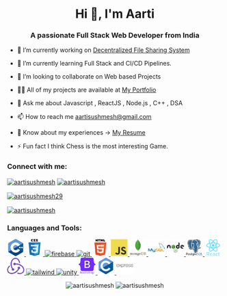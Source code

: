 <h1  align="center">Hi 👋, I'm Aarti</h1>

<h3  align="center">A passionate Full Stack Web Developer from India</h3>

<img  align="right"  alt=""  src="https://media.tenor.com/IF2JdxzmyN4AAAAi/coding-girl.gif"  style="width:300px">

- 🔭 I’m currently working on [Decentralized File Sharing System](#)

- 🌱 I’m currently learning Full Stack and CI/CD Pipelines.

- 👯 I’m looking to collaborate on Web based Projects

- 👨‍💻 All of my projects are available at [My Portfolio](https://aarti-sushmesh.vercel.app/)

- 💬 Ask me about Javascript , ReactJS , Node.js , C++ , DSA

- 📫 How to reach me aartisushmesh@gmail.com

- 📄 Know about my experiences -> [My Resume](https://docs.google.com/document/d/1X0EaHqa39V7Yxn1MDVWO9JgTZfwOWE5F_9scBpLUOCY/edit?usp=sharing)

- ⚡ Fun fact I think Chess is the most interesting Game.

<h3  align="left">Connect with me:</h3>

<p  align="left">
<a href="https://linkedin.com/in/aarti-sushmesh" target="blank"><img align="center" src="https://raw.githubusercontent.com/rahuldkjain/github-profile-readme-generator/master/src/images/icons/Social/linked-in-alt.svg" alt="aartisushmesh" height="30" width="40" /></a>
<a  href="https://www.codechef.com/users/aartii_sushh"  target="blank"><img  align="center"  src="https://cdn.jsdelivr.net/npm/simple-icons@3.1.0/icons/codechef.svg"  alt="aartisushmesh"  height="30"  width="40"  /></a>

<a  href="https://www.hackerrank.com/profile/aartisush3"  target="blank"><img  align="center"  src="https://raw.githubusercontent.com/rahuldkjain/github-profile-readme-generator/master/src/images/icons/Social/hackerrank.svg"  alt="aartisushmesh29"  height="30"  width="40"  /></a>

<a  href="https://www.leetcode.com/aartisushmesh"  target="blank"><img  align="center"  src="https://raw.githubusercontent.com/rahuldkjain/github-profile-readme-generator/master/src/images/icons/Social/leet-code.svg"  alt="aartisushmesh"  height="30"  width="40"  /></a>

</p>

<h3  align="left">Languages and Tools:</h3>

<p  align="left">  <a  href="https://www.w3schools.com/cpp/"  target="_blank"  rel="noreferrer">  <img  src="https://raw.githubusercontent.com/devicons/devicon/master/icons/cplusplus/cplusplus-original.svg"  alt="cplusplus"  width="40"  height="40"/>  </a>  <a  href="https://www.w3schools.com/css/"  target="_blank"  rel="noreferrer">  <img  src="https://raw.githubusercontent.com/devicons/devicon/master/icons/css3/css3-original-wordmark.svg"  alt="css3"  width="40"  height="40"/>  </a>  <a  href="https://firebase.google.com/"  target="_blank"  rel="noreferrer">  <img  src="https://www.vectorlogo.zone/logos/firebase/firebase-icon.svg"  alt="firebase"  width="40"  height="40"/>  </a>  <a  href="https://git-scm.com/"  target="_blank"  rel="noreferrer">  <img  src="https://www.vectorlogo.zone/logos/git-scm/git-scm-icon.svg"  alt="git"  width="40"  height="40"/>  </a>  <a  href="https://www.w3.org/html/"  target="_blank"  rel="noreferrer">  <img  src="https://raw.githubusercontent.com/devicons/devicon/master/icons/html5/html5-original-wordmark.svg"  alt="html5"  width="40"  height="40"/>  </a>  <a  href="https://developer.mozilla.org/en-US/docs/Web/JavaScript"  target="_blank"  rel="noreferrer">  <img  src="https://raw.githubusercontent.com/devicons/devicon/master/icons/javascript/javascript-original.svg"  alt="javascript"  width="40"  height="40"/>  </a>  <a  href="https://www.mongodb.com/"  target="_blank"  rel="noreferrer">  <img  src="https://raw.githubusercontent.com/devicons/devicon/master/icons/mongodb/mongodb-original-wordmark.svg"  alt="mongodb"  width="40"  height="40"/>  </a>  <a  href="https://www.mysql.com/"  target="_blank"  rel="noreferrer">  <img  src="https://raw.githubusercontent.com/devicons/devicon/master/icons/mysql/mysql-original-wordmark.svg"  alt="mysql"  width="40"  height="40"/>  </a>  <a  href="https://nodejs.org"  target="_blank"  rel="noreferrer">  <img  src="https://raw.githubusercontent.com/devicons/devicon/master/icons/nodejs/nodejs-original-wordmark.svg"  alt="nodejs"  width="40"  height="40"/>  </a>  <a  href="https://www.postgresql.org"  target="_blank"  rel="noreferrer">  <img  src="https://raw.githubusercontent.com/devicons/devicon/master/icons/postgresql/postgresql-original-wordmark.svg"  alt="postgresql"  width="40"  height="40"/>  </a>  <a  href="https://reactjs.org/"  target="_blank"  rel="noreferrer">  <img  src="https://raw.githubusercontent.com/devicons/devicon/master/icons/react/react-original-wordmark.svg"  alt="react"  width="40"  height="40"/>  </a>  <a  href="https://redux.js.org"  target="_blank"  rel="noreferrer">  <img  src="https://raw.githubusercontent.com/devicons/devicon/master/icons/redux/redux-original.svg"  alt="redux"  width="40"  height="40"/>  </a>  <a  href="https://tailwindcss.com/"  target="_blank"  rel="noreferrer">  <img  src="https://www.vectorlogo.zone/logos/tailwindcss/tailwindcss-icon.svg"  alt="tailwind"  width="40"  height="40"/>  </a>  <a  href="https://unity.com/"  target="_blank"  rel="noreferrer">  <img  src="https://www.vectorlogo.zone/logos/unity3d/unity3d-icon.svg"  alt="unity"  width="40"  height="40"/>  </a>  <a  href="https://getbootstrap.com"  target="_blank"  rel="noreferrer">  <img  src="https://raw.githubusercontent.com/devicons/devicon/master/icons/bootstrap/bootstrap-plain-wordmark.svg"  alt="bootstrap"  width="40"  height="40"/>  </a>  <a  href="https://www.cprogramming.com/"  target="_blank"  rel="noreferrer">  <img  src="https://raw.githubusercontent.com/devicons/devicon/master/icons/c/c-original.svg"  alt="c"  width="40"  height="40"/>  </a>  <a  href="https://expressjs.com"  target="_blank"  rel="noreferrer">  <img  src="https://raw.githubusercontent.com/devicons/devicon/master/icons/express/express-original-wordmark.svg"  alt="express"  width="40"  height="40"/>  </a>  </p>

<p  align="center">

<img  src="https://github-readme-stats.vercel.app/api/top-langs?username=aartisushmesh29&show_icons=true&locale=en&layout=compact"  alt="aartisushmesh"  />

<img  src="https://leetcode.card.workers.dev/aartisushmesh?theme=dark&font=source_code_pro&extension=null"  alt="aartisushmesh"  />

</p>
